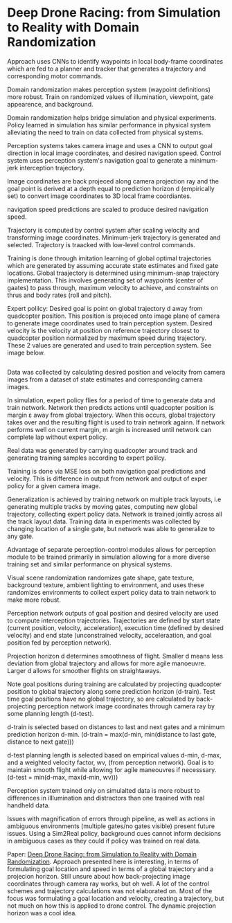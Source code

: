 # Deep Drone Racing: from Simulation to Reality with Domain Randomization

Approach uses CNNs to identify waypoints in local body-frame coordinates which are fed to a planner and tracker that generates a trajectory and corresponding motor commands.

Domain randomization makes perception system (waypoint definitions) more robust. Train on randomized values of illumination, viewpoint, gate appearence, and background.

Domain randomization helps bridge simulation and physical experiments. Policy learned in simulation has similar performance in physical system alleviating the need to train on data collected from physical systems.

Perception systems takes camera image and uses a CNN to output goal direction in local image coordinates, and desired navigation speed. Control system uses perception system's navigation goal to generate a minimum-jerk interception trajectory.

Image coordinates are back projeced along camera projection ray and the goal point is derived at a depth equal to prediction horizon d (empirically set) to convert image coordinates to 3D local frame coordiantes.

navigation speed predictions are scaled to produce desired navigation speed. 

Trajectory is computed by control system after scaling velocity and transforming image coordinates. Minimum-jerk trajectory is generated and selected. Trajectory is traacked with low-level control commands.

Training is done through imitation learning of global optimal trajectories which are generated by assuming accurate state estimates and fixed gate locations. Global traajectory is determined using minimum-snap trajectory implementation. This involves generating set of waypoints (center of gaates) to pass through, maximum velocity to achieve, and constraints on thrus and body rates (roll and pitch).

Expert polilcy: Desired goal is point on global trajectory d away from quadcopter position. This position is projeced onto image plane of camera to generate image coordinates used to train perception system. Desired velocity is the velocity at position on reference trajectory closest to quadcopter position normalized by maximum speed during trajectory. These 2 values are generated and used to train perception system.  See image below.

![]()

Data was collected by calculating desired position and velocity from camera images from a dataset of state estimates and corresponding camera images. 

In simulation, expert policy flies for a period of time to generate data and train network. Network then predicts actions until quadcopter position is margin ε away from global trajectory. When this occurs, global trajectory takes over and the resulting flight is used to train network againn. If network performs well on current margin, m argin is increased until network can complete lap without expert policy.

Real data was generated by carrying quadcopter around track and generating training samples according to expert polilcy.

Training is done via MSE loss on both navigation goal predictions and velocity. This is difference in output from network and output of exper policy for a given camera image.

Generalization is achieved by training network on multiple track layouts, i.e generating multiple tracks by moving gates, computing new global trajectory, collecting expert policy data. Network is trained jointly across all the track layout data. Training data in experiments was collected by changing location of a single gate, but network was able to generalize to any gate.

Advantage of separate perception-control modules allows for perception module to be trained primarily in simulation allowing for a more diverse training set and similar performance on physical systems. 

Visual scene randomization randomizes gate shape, gate texture, background texture, ambient lighting to environment, and uses these randomizes environments to collect expert policy data to train network to make more robust.

Perception network outputs of goal position and desired velocity are used to compute interception trajectories. Trajectories are defined by start state (current position, velocity, acceleration), execution time (defined by desired velocity) and end state (unconstrained velocity, acceleraation, and goal position fed by perception network).

Projection horizon d determines smoothness of flight. Smaller d means less deviation from global trajectory and allows for more agile manoeuvre. Larger d allows for smoother flights on straightaways.

Note goal positions during training are calculated by projecting quadcopter position to global trajectory along some prediction horizon (d-train). Test time goal positions have no global trajectory, so are calculated by back-projecting perception network image coordinates through camera ray by some planning length (d-test).

d-train is selected based on distances to last and next gates and a minimum prediction horizon d-min. (d-train = max(d-min, min(distance to last gate, distance to next gate)))

d-test planning length is selected based on empirical values d-min, d-max, and a weighted velocity factor, wv, (from perception network). Goal is to maintain smooth flight while allowing for agile maneouvres if necesssary. (d-test = min(d-max, max(d-min, wv)))

Perception system trained only on simulalted data is more robust to differences in illlumination and distractors than one traained with real handheld data.

Issues with magnification of errors through pipeline, as well as actions in ambiguous environments (multiple gates/no gates visible) present future issues. Using a Sim2Real policy, background cues cannot inform decisions in ambiguous cases as they could if policy was trained on real data.

Paper: [Deep Drone Racing: from Simulation to Reality with Domain Randomization](https://arxiv.org/pdf/1905.09727.pdf). Approach presented here is interesting, in terms of formulating goal location and speed in terms of a global trajectory and a projecion horizon. Still unsure about how back-projecting image coordinates through camera ray works, but oh well. A lot of the control schemes and trajectory calculations was not elaborated on. Most of the focus was formulating a goal location and velocity, creating a trajectory, but not much on how this is applied to drone control. The dynamic projection horizon was a cool idea.
